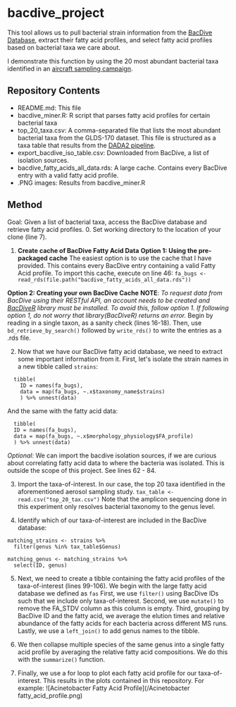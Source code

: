 # bacdive_project
This tool allows us to pull bacterial strain information from the [BacDive Database](https://bacdive.dsmz.de/), extract their fatty acid profiles, and select fatty acid profiles based on bacterial taxa we care about.

I demonstrate this function by using the 20 most abundant bacterial taxa identified in an [aircraft sampling campaign](https://github.com/tacaro/aeroDADA2).


## Repository Contents
- README.md: This file
- bacdive_miner.R: R script that parses fatty acid profiles for certain bacterial taxa
- top_20_taxa.csv: A comma-separated file that lists the most abundant bacterial taxa from the GLDS-170 dataset. This file is structured as a taxa table that results from the [DADA2 pipeline](https://benjjneb.github.io/dada2/).
- export_bacdive_iso_table.csv: Downloaded from BacDive, a list of isolation sources.
- bacdive_fatty_acids_all_data.rds: A large cache. Contains every BacDive entry with a valid fatty acid profile.
- .PNG images: Results from bacdive_miner.R

## Method
Goal: Given a list of bacterial taxa, access the BacDive database and retrieve fatty acid profiles.
0. Set working directory to the location of your clone (line 7).

1. **Create cache of BacDive Fatty Acid Data**
**Option 1: Using the pre-packaged cache**
The easiest option is to use the cache that I have provided. This contains every BacDive entry containing a valid Fatty Acid profile. To import this cache, execute on line 46:
`fa_bugs <- read_rds(file.path("bacdive_fatty_acids_all_data.rds"))`

**Option 2: Creating your own BacDive Cache**
**NOTE**: *To request data from BacDive using their RESTful API, an account needs to be created and [BacDiveR](https://github.com/TIBHannover/BacDiveR) library must be installed. To avoid this, follow option 1. If following option 1, do not worry that library(BacDiveR) returns an error.*
Begin by reading in a single taxon, as a sanity check (lines 16-18).
Then, use `bd_retrieve_by_search()` followed by `write_rds()` to write the entries as a .rds file.

2. Now that we have our BacDive fatty acid database, we need to extract some important information from it. First, let's isolate the strain names in a new tibble called `strains`:
```strains <-
  tibble(
    ID = names(fa_bugs),
    data = map(fa_bugs, ~.x$taxonomy_name$strains)
    ) %>% unnest(data)
```
And the same with the fatty acid data:
```fas <-
  tibble(
  ID = names(fa_bugs),
  data = map(fa_bugs, ~.x$morphology_physiology$FA_profile)
  ) %>% unnest(data)
```
*Optional:* We can import the bacdive isolation sources, if we are curious about correlating fatty acid data to where the bacteria was isolated. This is outside the scope of this project. See lines 62 - 84.

3. Import the taxa-of-interest. In our case, the top 20 taxa identified in the aforementioned aerosol sampling study. `tax_table <- read.csv("top_20_tax.csv")` Note that the amplicon sequencing done in this experiment only resolves bacterial taxonomy to the genus level.

4. Identify which of our taxa-of-interest are included in the BacDive database:
```
matching_strains <- strains %>%
  filter(genus %in% tax_table$Genus)

matching_genus <- matching_strains %>%
  select(ID, genus)
```

5. Next, we need to create a tibble containing the fatty acid profiles of the taxa-of-interest (lines 99-106). We begin with the large fatty acid database we defined as `fas`
First, we use `filter()` using BacDive IDs such that we include only taxa-of-interest.
Second, we use `mutate()` to remove the FA_STDV column as this column is empty.
Third, grouping by BacDive ID and the fatty acid, we average the elution times and relative abundance of the fatty acids for each bacteria across different MS runs.
Lastly, we use a `left_join()` to add genus names to the tibble.

6. We then collapse multiple species of the same genus into a single fatty acid profile by averaging the relative fatty acid compositions. We do this with the `summarize()` function.

7. Finally, we use a for loop to plot each fatty acid profile for our taxa-of-interest. This results in the plots contained in this repository. For example:
![Acinetobacter Fatty Acid Profile](/Acinetobacter fatty_acid_profile.png)
